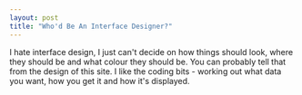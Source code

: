 ```yaml
---
layout: post
title: "Who'd Be An Interface Designer?"
---
```


I hate interface design, I just can't decide on how things should look, where they should be and what colour they should be. You can probably tell that 
from the design of this site. I like the coding bits - working out what data you want, how you get it and how it's displayed.